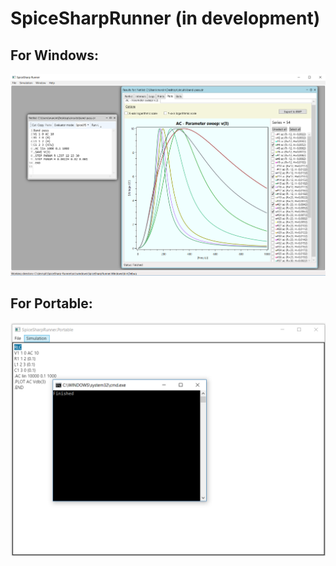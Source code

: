 # SpiceSharpRunner (in development)

## For Windows:
![Screen](/screenshots/screen1.PNG)

## For Portable:
![Screen](/screenshots/screen_portable.PNG)
